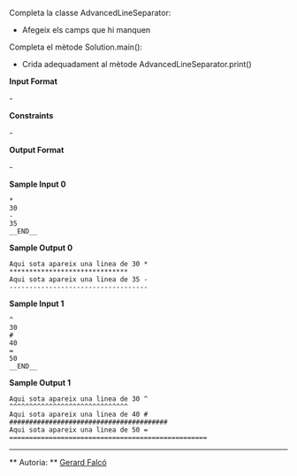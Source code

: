 Completa la classe AdvancedLineSeparator:

  - Afegeix els camps que hi manquen

Completa el mètode Solution.main():

  - Crida adequadament al mètode AdvancedLineSeparator.print()

**Input Format**

\-

**Constraints**

\-

**Output Format**

\-

**Sample Input 0**

    *
    30
    -
    35
    __END__

**Sample Output 0**

    Aqui sota apareix una linea de 30 *
    ******************************
    Aqui sota apareix una linea de 35 -
    -----------------------------------

**Sample Input 1**

    ^
    30
    #
    40
    =
    50
    __END__

**Sample Output 1**

    Aqui sota apareix una linea de 30 ^
    ^^^^^^^^^^^^^^^^^^^^^^^^^^^^^^
    Aqui sota apareix una linea de 40 #
    ########################################
    Aqui sota apareix una linea de 50 =
    ==================================================

----------

** Autoria: **
[Gerard Falcó](https://github.com/gerardfp)
